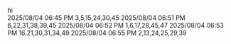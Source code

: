 hi<br>
2025/08/04 06:45 PM         3,5,15,24,30,45
2025/08/04 06:51 PM         6,22,31,38,39,45
2025/08/04 06:52 PM         1,6,17,28,45,47
2025/08/04 06:53 PM         16,21,30,31,34,49
2025/08/04 06:55 PM         2,13,24,25,29,39
